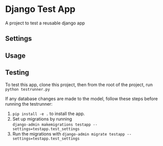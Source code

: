 # Django Test App #
A project to test a reusable django app

## Settings ##


## Usage ##


## Testing ##
To test this app, clone this project, then from the root of the project, run `python testrunner.py`

If any database changes are made to the model, follow these steps before running the testrunner:

  1. `pip install -e .` to install the app.
  2. Set up migrations by running<br>
     ```django-admin makemigrations testapp --settings=testapp.test_settings```
  3. Run the migrations with ```django-admin migrate testapp --settings=testapp.test_settings```
